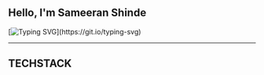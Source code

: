 ## Hello, I'm Sameeran Shinde
[![Typing SVG](https://readme-typing-svg.demolab.com?font=Fira+Code&pause=1000&color=1ABC9C&width=435&lines=Hello+I'm+Sameeran+Shinde;Computer+Engineering+Student;C%2B%2B+%7C+Python+%7C+MySQL;Passionate+about+learning+and+building!)](https://git.io/typing-svg)

----------------------------------------------------------------------------------------------------------------------

## TECHSTACK 
